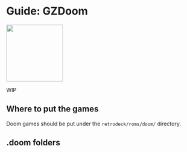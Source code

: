 # Guide: GZDoom

<img src="../../wiki_images/logos/gzdoom-logo.png" width="150">

WIP

## Where to put the games
Doom games should be put under the `retrodeck/roms/doom/` directory.

## .doom folders
